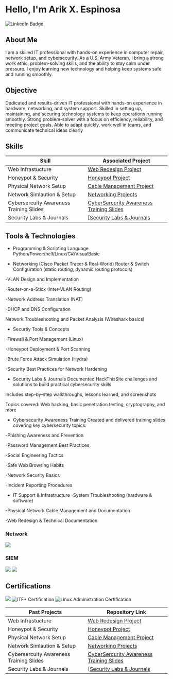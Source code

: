 # Hello, I'm Arik X. Espinosa  
<a href="https://www.linkedin.com/in/arik-espinosa-7b242a172" target="_blank">
  <img src="https://img.shields.io/badge/-LinkedIn-0072b1?&style=for-the-badge&logo=linkedin&logoColor=white" alt="LinkedIn Badge" />
</a>

## About Me  
I am a skilled IT professional with hands-on experience in computer repair, network setup, and cybersecurity. As a U.S. Army Veteran, I bring a strong work ethic, problem-solving skills, and the ability to stay calm under pressure. I enjoy learning new technology and helping keep systems safe and running smoothly.

## Objective  
Dedicated and results-driven IT professional with hands-on experience in hardware, networking, and system support. Skilled in setting up, maintaining, and securing technology systems to keep operations running smoothly. Strong problem-solver with a focus on efficiency, reliability, and meeting project goals. Able to adapt quickly, work well in teams, and communicate technical ideas clearly

## Skills  

| Skill                                         | Associated Project         |
|-----------------------------------------------|----------------------------|
| Web Infrastucture    | [Web Redesign Project](https://github.com/ArikXEspinosa/Web-Redesign-Project) |
| Honeypot & Security    | [Honeypot Project](https://github.com/ArikXEspinosa/ArikXEspinosa-HoneyPot-Project)    |
| Physical Network Setup   | [Cable Management Project](https://github.com/ArikXEspinosa/Network-Cable-Management-Project) |
| Network Simlaution & Setup       | [Networking Projects](https://github.com/ArikXEspinosa/Networking-Projects/blob/main/README.md) |
| Cybersercuity Awareness Training Slides      | [CyberSercurity Awareness Training Slides](https://github.com/ArikXEspinosa/Cybersecurity-Training-Slides/blob/main/README.md) |
| Security Labs & Journals    | [[Security Labs & Journals ](https://github.com/ArikXEspinosa/Security-Labs-Journals/blob/main/README.md) |


## Tools & Technologies 
- Programming & Scripting Language Python/Powershell/Linux/C#/VisualBasic

- Networking (Cisco Packet Tracer & Real-World)
Router & Switch Configuration (static routing, dynamic routing protocols)

-VLAN Design and Implementation

-Router-on-a-Stick (Inter-VLAN Routing)

-Network Address Translation (NAT)

-DHCP and DNS Configuration

Network Troubleshooting and Packet Analysis (Wireshark basics)


- Securtiy Tools & Concepts

-Firewall & Port Management (Linux)

-Honeypot Deployment & Port Scanning

-Brute Force Attack Simulation (Hydra)

-Security Best Practices for Network Hardening


- Security Labs & Journals
Documented HackThisSite challenges and solutions to build practical cybersecurity skills

Includes step-by-step walkthroughs, lessons learned, and screenshots

Topics covered: Web hacking, basic penetration testing, cryptography, and more


- Cybersecurity Awareness Training
Created and delivered training slides covering key cybersecurity topics:

-Phishing Awareness and Prevention

-Password Management Best Practices

-Social Engineering Tactics

-Safe Web Browsing Habits

-Network Security Basics

-Incident Reporting Procedures


- IT Support & Infrastructure
-System Troubleshooting (hardware & software)

-Physical Network Cable Management and Documentation

-Web Redesign & Technical Documentation

### Network  
<div>
    <img src="https://img.shields.io/badge/-Wireshark-1679A7?&style=for-the-badge&logo=Wireshark&logoColor=white" />

</div>


### SIEM  
<div>
    <img src="https://img.shields.io/badge/-Microsoft_Sentinel-0078D4?&style=for-the-badge&logo=Microsoft&logoColor=white" />
    <img src="https://img.shields.io/badge/-Splunk-000000?&style=for-the-badge&logo=Splunk&logoColor=white" />
</div>

## Certifications  

<div>
<img src="https://img.shields.io/badge/-Security%2B-FF0000?&style=for-the-badge&logo=CompTIA&logoColor=white" />
    <img src="https://img.shields.io/badge/-ITF%2B-00A9E0?&style=for-the-badge&logo=CompTIA&logoColor=white" alt="ITF+ Certification" />
  <img src="https://img.shields.io/badge/-Linux%20Administration-008000?&style=for-the-badge&logo=Linux&logoColor=white" alt="Linux Administration Certification" /
</div>

| **Past Projects**             | **Repository Link**                                                                                   |
|-----------------------------|--------------------------------------------------------------------------------------------------------|
| Web Infrastucture    | [Web Redesign Project](https://github.com/ArikXEspinosa/Web-Redesign-Project) |
| Honeypot & Security    | [Honeypot Project](https://github.com/ArikXEspinosa/ArikXEspinosa-HoneyPot-Project)    |
| Physical Network Setup   | [Cable Management Project](https://github.com/ArikXEspinosa/Network-Cable-Management-Project) |
| Network Simlaution & Setup       | [Networking Projects](https://github.com/ArikXEspinosa/Networking-Projects/blob/main/README.md) |
| Cybersercuity Awareness Training Slides      | [CyberSercurity Awareness Training Slides](https://github.com/ArikXEspinosa/Cybersecurity-Training-Slides/blob/main/README.md) |
| Security Labs & Journals    | [[Security Labs & Journals ](https://github.com/ArikXEspinosa/Security-Labs-Journals/blob/main/README.md) |




